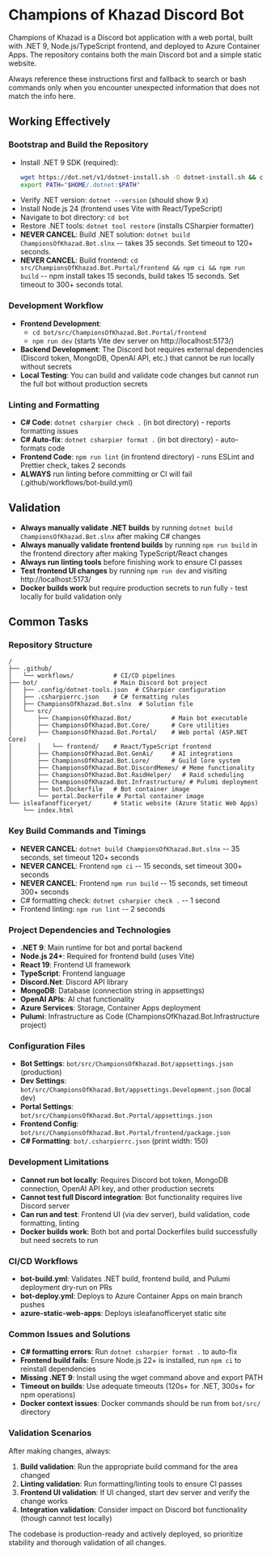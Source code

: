 # Champions of Khazad Discord Bot

Champions of Khazad is a Discord bot application with a web portal, built with .NET 9, Node.js/TypeScript frontend, and deployed to Azure Container Apps. The repository contains both the main Discord bot and a simple static website.

Always reference these instructions first and fallback to search or bash commands only when you encounter unexpected information that does not match the info here.

## Working Effectively

### Bootstrap and Build the Repository
- Install .NET 9 SDK (required):
  ```bash
  wget https://dot.net/v1/dotnet-install.sh -O dotnet-install.sh && chmod +x dotnet-install.sh && ./dotnet-install.sh --channel 9.0
  export PATH="$HOME/.dotnet:$PATH"
  ```
- Verify .NET version: `dotnet --version` (should show 9.x)
- Install Node.js 24 (frontend uses Vite with React/TypeScript)
- Navigate to bot directory: `cd bot`
- Restore .NET tools: `dotnet tool restore` (installs CSharpier formatter)
- **NEVER CANCEL**: Build .NET solution: `dotnet build ChampionsOfKhazad.Bot.slnx` -- takes 35 seconds. Set timeout to 120+ seconds.
- **NEVER CANCEL**: Build frontend: `cd src/ChampionsOfKhazad.Bot.Portal/frontend && npm ci && npm run build` -- npm install takes 15 seconds, build takes 15 seconds. Set timeout to 300+ seconds total.

### Development Workflow
- **Frontend Development**: 
  - `cd bot/src/ChampionsOfKhazad.Bot.Portal/frontend`
  - `npm run dev` (starts Vite dev server on http://localhost:5173/)
- **Backend Development**: The Discord bot requires external dependencies (Discord token, MongoDB, OpenAI API, etc.) that cannot be run locally without secrets
- **Local Testing**: You can build and validate code changes but cannot run the full bot without production secrets

### Linting and Formatting
- **C# Code**: `dotnet csharpier check .` (in bot directory) - reports formatting issues
- **C# Auto-fix**: `dotnet csharpier format .` (in bot directory) - auto-formats code
- **Frontend Code**: `npm run lint` (in frontend directory) - runs ESLint and Prettier check, takes 2 seconds
- **ALWAYS** run linting before committing or CI will fail (.github/workflows/bot-build.yml)

## Validation
- **Always manually validate .NET builds** by running `dotnet build ChampionsOfKhazad.Bot.slnx` after making C# changes
- **Always manually validate frontend builds** by running `npm run build` in the frontend directory after making TypeScript/React changes
- **Always run linting tools** before finishing work to ensure CI passes
- **Test frontend UI changes** by running `npm run dev` and visiting http://localhost:5173/
- **Docker builds work** but require production secrets to run fully - test locally for build validation only

## Common Tasks

### Repository Structure
```
/
├── .github/
│   └── workflows/           # CI/CD pipelines
├── bot/                     # Main Discord bot project
│   ├── .config/dotnet-tools.json  # CSharpier configuration
│   ├── .csharpierrc.json    # C# formatting rules
│   ├── ChampionsOfKhazad.Bot.slnx  # Solution file
│   └── src/
│       ├── ChampionsOfKhazad.Bot/           # Main bot executable
│       ├── ChampionsOfKhazad.Bot.Core/      # Core utilities
│       ├── ChampionsOfKhazad.Bot.Portal/    # Web portal (ASP.NET Core)
│       │   └── frontend/    # React/TypeScript frontend
│       ├── ChampionsOfKhazad.Bot.GenAi/     # AI integrations
│       ├── ChampionsOfKhazad.Bot.Lore/      # Guild lore system
│       ├── ChampionsOfKhazad.Bot.DiscordMemes/ # Meme functionality
│       ├── ChampionsOfKhazad.Bot.RaidHelper/   # Raid scheduling
│       ├── ChampionsOfKhazad.Bot.Infrastructure/ # Pulumi deployment
│       ├── bot.Dockerfile   # Bot container image
│       └── portal.Dockerfile # Portal container image
└── isleafanofficeryet/      # Static website (Azure Static Web Apps)
    └── index.html
```

### Key Build Commands and Timings
- **NEVER CANCEL**: `dotnet build ChampionsOfKhazad.Bot.slnx` -- 35 seconds, set timeout 120+ seconds
- **NEVER CANCEL**: Frontend `npm ci` -- 15 seconds, set timeout 300+ seconds  
- **NEVER CANCEL**: Frontend `npm run build` -- 15 seconds, set timeout 300+ seconds
- C# formatting check: `dotnet csharpier check .` -- 1 second
- Frontend linting: `npm run lint` -- 2 seconds

### Project Dependencies and Technologies
- **.NET 9**: Main runtime for bot and portal backend
- **Node.js 24+**: Required for frontend build (uses Vite)
- **React 19**: Frontend UI framework
- **TypeScript**: Frontend language
- **Discord.Net**: Discord API library
- **MongoDB**: Database (connection string in appsettings)
- **OpenAI APIs**: AI chat functionality  
- **Azure Services**: Storage, Container Apps deployment
- **Pulumi**: Infrastructure as Code (ChampionsOfKhazad.Bot.Infrastructure project)

### Configuration Files
- **Bot Settings**: `bot/src/ChampionsOfKhazad.Bot/appsettings.json` (production)
- **Dev Settings**: `bot/src/ChampionsOfKhazad.Bot/appsettings.Development.json` (local dev)  
- **Portal Settings**: `bot/src/ChampionsOfKhazad.Bot.Portal/appsettings.json`
- **Frontend Config**: `bot/src/ChampionsOfKhazad.Bot.Portal/frontend/package.json`
- **C# Formatting**: `bot/.csharpierrc.json` (print width: 150)

### Development Limitations
- **Cannot run bot locally**: Requires Discord bot token, MongoDB connection, OpenAI API key, and other production secrets
- **Cannot test full Discord integration**: Bot functionality requires live Discord server
- **Can run and test**: Frontend UI (via dev server), build validation, code formatting, linting
- **Docker builds work**: Both bot and portal Dockerfiles build successfully but need secrets to run

### CI/CD Workflows  
- **bot-build.yml**: Validates .NET build, frontend build, and Pulumi deployment dry-run on PRs
- **bot-deploy.yml**: Deploys to Azure Container Apps on main branch pushes
- **azure-static-web-apps**: Deploys isleafanofficeryet static site

### Common Issues and Solutions
- **C# formatting errors**: Run `dotnet csharpier format .` to auto-fix
- **Frontend build fails**: Ensure Node.js 22+ is installed, run `npm ci` to reinstall dependencies  
- **Missing .NET 9**: Install using the wget command above and export PATH
- **Timeout on builds**: Use adequate timeouts (120s+ for .NET, 300s+ for npm operations)
- **Docker context issues**: Docker commands should be run from `bot/src/` directory

### Validation Scenarios
After making changes, always:
1. **Build validation**: Run the appropriate build command for the area changed
2. **Linting validation**: Run formatting/linting tools to ensure CI passes
3. **Frontend UI validation**: If UI changed, start dev server and verify the change works
4. **Integration validation**: Consider impact on Discord bot functionality (though cannot test locally)

The codebase is production-ready and actively deployed, so prioritize stability and thorough validation of all changes.